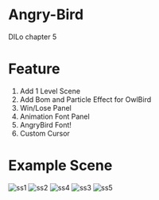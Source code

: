 # Angry-Bird
DILo chapter 5
# Feature
1. Add 1 Level Scene
2. Add Bom and Particle Effect for OwlBird
3. Win/Lose Panel
4. Animation Font Panel
5. AngryBird Font!
7. Custom Cursor 
# Example Scene
![ss1](https://user-images.githubusercontent.com/89525164/134116595-b1be5f49-ad24-492a-a7c6-2c16b3f94116.png)
![ss2](https://user-images.githubusercontent.com/89525164/134116602-f6b15705-182b-4eae-8bd0-d3d9359e684e.png)
![ss4](https://user-images.githubusercontent.com/89525164/134116610-d4250fc8-890f-45c1-bce5-6fc5d63bda4b.png)
![ss3](https://user-images.githubusercontent.com/89525164/134116606-614eba8f-0c08-49ba-8ad4-2f5cbb993584.png)
![ss5](https://user-images.githubusercontent.com/89525164/134116612-a4b8bde8-8bbd-44a6-b782-8c6e196938a3.png)
